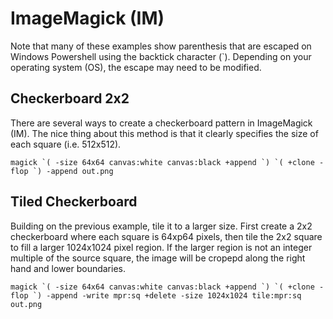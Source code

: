 # ImageMagick (IM)

Note that many of these examples show parenthesis that are escaped on Windows Powershell using the backtick character (`). Depending on your operating system (OS), the escape may need to be modified.  


## Checkerboard 2x2

There are several ways to create a checkerboard pattern in ImageMagick (IM). The nice thing about this method is that it clearly specifies the size of each square (i.e. 512x512). 

```
magick `( -size 64x64 canvas:white canvas:black +append `) `( +clone -flop `) -append out.png
```


## Tiled Checkerboard

Building on the previous example, tile it to a larger size. First create a 2x2 checkerboard where each square is 64xp64 pixels, then tile the 2x2 square to fill a larger 1024x1024 pixel region. If the larger region is not an integer multiple of the source square, the image will be cropepd along the right hand and lower boundaries. 

```
magick `( -size 64x64 canvas:white canvas:black +append `) `( +clone -flop `) -append -write mpr:sq +delete -size 1024x1024 tile:mpr:sq out.png
```

